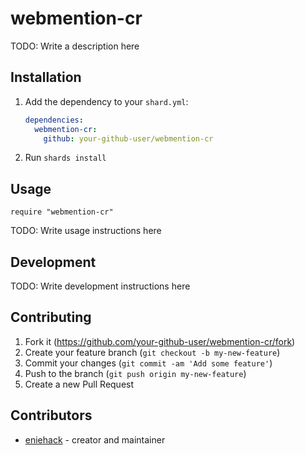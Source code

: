# webmention-cr

TODO: Write a description here

## Installation

1. Add the dependency to your `shard.yml`:

   ```yaml
   dependencies:
     webmention-cr:
       github: your-github-user/webmention-cr
   ```

2. Run `shards install`

## Usage

```crystal
require "webmention-cr"
```

TODO: Write usage instructions here

## Development

TODO: Write development instructions here

## Contributing

1. Fork it (<https://github.com/your-github-user/webmention-cr/fork>)
2. Create your feature branch (`git checkout -b my-new-feature`)
3. Commit your changes (`git commit -am 'Add some feature'`)
4. Push to the branch (`git push origin my-new-feature`)
5. Create a new Pull Request

## Contributors

- [eniehack](https://github.com/your-github-user) - creator and maintainer
